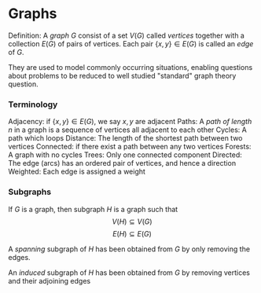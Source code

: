 # Graphs
Definition: A *graph* $G$ consist of a set $V(G)$ called *vertices* together with a collection $E(G)$ of pairs of vertices. Each pair $\{x, y\} \in E(G)$ is called an *edge* of $G$.

They are used to model commonly occurring situations, enabling questions about problems to be reduced to well studied "standard" graph theory question.

### Terminology
Adjacency: if $\{x, y\} \in E(G)$, we say $x, y$ are adjacent
Paths: A *path of length* $n$ in a graph is a sequence of vertices all adjacent to each other
Cycles: A path which loops
Distance: The length of the shortest path between two vertices
Connected: if there exist a path between any two vertices
Forests: A graph with no cycles
Trees: Only one connected component
Directed: The edge (arcs) has an ordered pair of vertices, and hence a direction
Weighted: Each edge is assigned a weight

### Subgraphs
If $G$ is a graph, then subgraph $H$ is a graph such that
$$V(H) \subseteq V(G)$$
$$E(H) \subseteq E(G)$$

A *spanning* subgraph of $H$ has been obtained from $G$ by only removing the edges.

An *induced* subgraph of $H$ has been obtained from $G$ by removing vertices and their adjoining edges